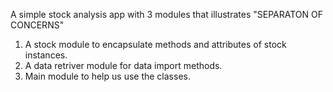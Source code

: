 A simple stock analysis app with 3 modules that illustrates "SEPARATON OF CONCERNS"

1. A stock module to encapsulate methods and attributes of stock instances.
2. A data retriver module for  data import methods. 
3. Main module to help us use the classes. 
